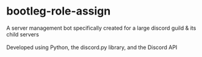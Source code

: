 # bootleg-role-assign

A server management bot specifically created for a large discord guild & its child servers</br>
</br>
Developed using Python, the discord.py library, and the Discord API
